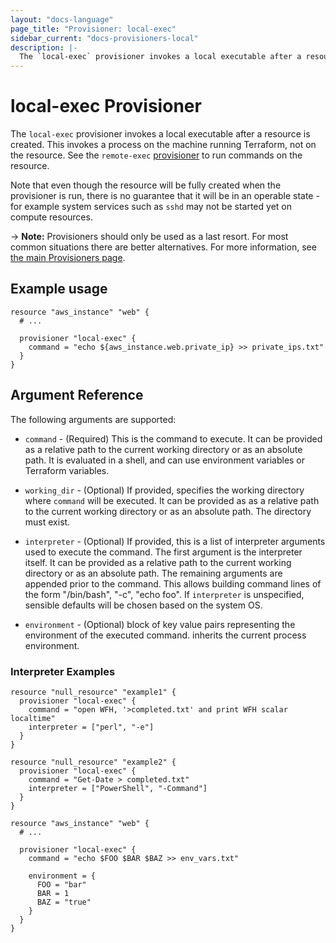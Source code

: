```yaml
---
layout: "docs-language"
page_title: "Provisioner: local-exec"
sidebar_current: "docs-provisioners-local"
description: |-
  The `local-exec` provisioner invokes a local executable after a resource is created. This invokes a process on the machine running Terraform, not on the resource. See the `remote-exec` provisioner to run commands on the resource.
---
```


# local-exec Provisioner

The `local-exec` provisioner invokes a local executable after a resource is
created. This invokes a process on the machine running Terraform, not on the
resource. See the `remote-exec`
[provisioner](/docs/provisioners/remote-exec.html) to run commands on the
resource.

Note that even though the resource will be fully created when the provisioner is
run, there is no guarantee that it will be in an operable state - for example
system services such as `sshd` may not be started yet on compute resources.

-> **Note:** Provisioners should only be used as a last resort. For most
common situations there are better alternatives. For more information, see
[the main Provisioners page](./).

## Example usage

```hcl
resource "aws_instance" "web" {
  # ...

  provisioner "local-exec" {
    command = "echo ${aws_instance.web.private_ip} >> private_ips.txt"
  }
}
```

## Argument Reference

The following arguments are supported:

* `command` - (Required) This is the command to execute. It can be provided
  as a relative path to the current working directory or as an absolute path.
  It is evaluated in a shell, and can use environment variables or Terraform
  variables.

* `working_dir` - (Optional) If provided, specifies the working directory where
  `command` will be executed. It can be provided as as a relative path to the
   current working directory or as an absolute path. The directory must exist.

* `interpreter` - (Optional) If provided, this is a list of interpreter
  arguments used to execute the command. The first argument is the
  interpreter itself. It can be provided as a relative path to the current
  working directory or as an absolute path.  The remaining arguments are
  appended prior to the command.  This allows building command lines of the
  form "/bin/bash", "-c", "echo foo". If `interpreter` is unspecified,
  sensible defaults will be chosen based on the system OS.

* `environment` - (Optional) block of key value pairs representing the
  environment of the executed command. inherits the current process environment.

### Interpreter Examples

```hcl
resource "null_resource" "example1" {
  provisioner "local-exec" {
    command = "open WFH, '>completed.txt' and print WFH scalar localtime"
    interpreter = ["perl", "-e"]
  }
}
```

```hcl
resource "null_resource" "example2" {
  provisioner "local-exec" {
    command = "Get-Date > completed.txt"
    interpreter = ["PowerShell", "-Command"]
  }
}
```

```hcl
resource "aws_instance" "web" {
  # ...

  provisioner "local-exec" {
    command = "echo $FOO $BAR $BAZ >> env_vars.txt"

    environment = {
      FOO = "bar"
      BAR = 1
      BAZ = "true"
    }
  }
}
```

